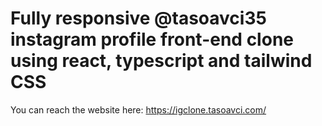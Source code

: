 # Fully responsive @tasoavci35 instagram profile front-end clone using react, typescript and tailwind CSS
You can reach the website here: https://igclone.tasoavci.com/
